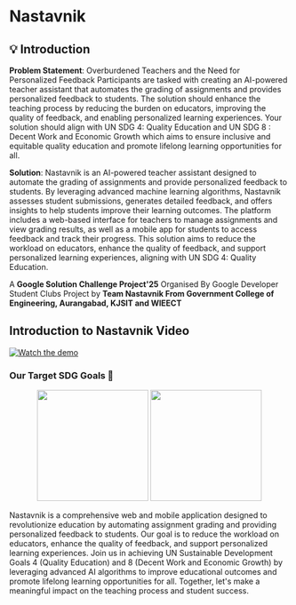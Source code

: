 # Nastavnik 

## 💡 Introduction 

**Problem Statement**: Overburdened Teachers and the Need for Personalized Feedback
Participants are tasked with creating an AI-powered teacher assistant that automates the grading of assignments and provides personalized feedback to students. The solution should enhance the teaching process by reducing the burden on educators, improving the quality of feedback, and enabling personalized learning experiences. Your solution should align with UN SDG 4: Quality Education and UN SDG 8 : Decent Work and Economic Growth which aims to ensure inclusive and equitable quality education and promote lifelong learning opportunities for all.

**Solution**: Nastavnik is an AI-powered teacher assistant designed to automate the grading of assignments and provide personalized feedback to students. By leveraging advanced machine learning algorithms, Nastavnik assesses student submissions, generates detailed feedback, and offers insights to help students improve their learning outcomes. The platform includes a web-based interface for teachers to manage assignments and view grading results, as well as a mobile app for students to access feedback and track their progress. This solution aims to reduce the workload on educators, enhance the quality of feedback, and support personalized learning experiences, aligning with UN SDG 4: Quality Education.

A **Google Solution Challenge Project'25** Organised By Google Developer Student Clubs Project by **Team Nastavnik From Government College of Engineering, Aurangabad, KJSIT and WIEECT**

## Introduction to Nastavnik Video 
[![Watch the demo](https://img.youtube.com/vi/dQw4w9WgXcQ/maxresdefault.jpg)](https://www.youtube.com/watch?v=dQw4w9WgXcQ)

### Our Target SDG Goals 🎯

<p align="center">
  <img src="https://www.un.org/sustainabledevelopment/wp-content/uploads/2019/08/E-Goal-04-1024x1024.png" width="200"/>
  <img src="https://www.un.org/sustainabledevelopment/wp-content/uploads/2019/08/E-Goal-08-1024x1024.png" width="200"/>
</p>

Nastavnik is a comprehensive web and mobile application designed to revolutionize education by automating assignment grading and providing personalized feedback to students. Our goal is to reduce the workload on educators, enhance the quality of feedback, and support personalized learning experiences. Join us in achieving UN Sustainable Development Goals 4 (Quality Education) and 8 (Decent Work and Economic Growth) by leveraging advanced AI algorithms to improve educational outcomes and promote lifelong learning opportunities for all. Together, let's make a meaningful impact on the teaching process and student success.


